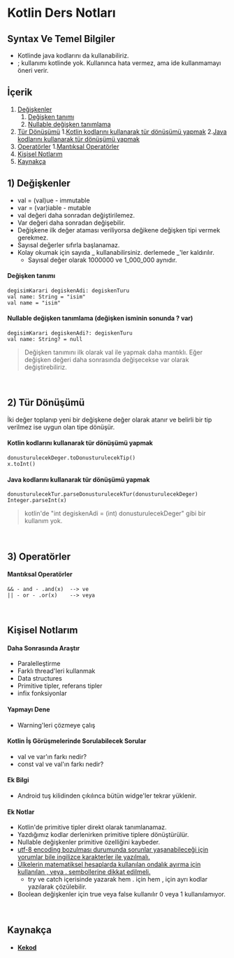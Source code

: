 # Kotlin Ders Notları 
## Syntax Ve Temel Bilgiler
+ Kotlinde java kodlarını da kullanabiliriz.
+ ; kullanımı kotlinde yok. Kullanınca hata vermez, ama ide kullanmamayı öneri verir.

## İçerik
1. [Değişkenler](#1-de%C4%9Fi%C5%9Fkenler)
	1. [Değişken tanımı](#de%C4%9Fi%C5%9Fken-tan%C4%B1m%C4%B1)
	2. [Nullable değişken tanımlama](#nullable-de%C4%9Fi%C5%9Fken-tan%C4%B1mlama-de%C4%9Fi%C5%9Fken-isminin-sonunda--var)
2. [Tür Dönüşümü](#2-t%C3%BCr-d%C3%B6n%C3%BC%C5%9F%C3%BCm%C3%BC)
	1.[Kotlin kodlarını kullanarak tür dönüşümü yapmak](#kotlin-kodlar%C4%B1n%C4%B1-kullanarak-t%C3%BCr-d%C3%B6n%C3%BC%C5%9F%C3%BCm%C3%BC-yapmak)
	2.[Java kodlarını kullanarak tür dönüşümü yapmak](#java-kodlar%C4%B1n%C4%B1-kullanarak-t%C3%BCr-d%C3%B6n%C3%BC%C5%9F%C3%BCm%C3%BC-yapmak)
3. [Operatörler](#3-operat%C3%B6rler)
	1.[Mantıksal Operatörler](#mant%C4%B1ksal-operat%C3%B6rler)
4. [Kişisel Notlarım](#ki%C5%9Fisel-notlar%C4%B1m)
5. [Kaynakça](#kaynak%C3%A7a)

## 1) Değişkenler

+ val = (val)ue - immutable
+ var = (var)iable - mutable
+ val değeri daha sonradan değiştirilemez.
+ Var değeri daha sonradan değişebilir.
+ Değişkene ilk değer ataması veriliyorsa değikene değişken tipi vermek gerekmez.
+ Sayısal değerler sıfırla başlanamaz.
+ Kolay okumak için sayıda _ kullanabilirsiniz. derlemede _'ler kaldırılır.
	+ Sayısal değer olarak 1000000 ve 1_000_000 aynıdır.

#### Değişken tanımı
	degisimKarari degiskenAdi: degiskenTuru
	val name: String = "isim"
	val name = "isim"
		
#### Nullable değişken tanımlama (değişken isminin sonunda ? var)
	degisimKarari degiskenAdi?: degiskenTuru
	val name: String? = null

> Değişken tanımını ilk olarak val ile yapmak daha mantıklı. Eğer değişken değeri daha sonrasında değişecekse var olarak değiştirebiliriz.

<br>

## 2) Tür Dönüşümü
İki değer toplanıp yeni bir değişkene değer olarak atanır ve belirli bir tip verilmez ise uygun olan tipe dönüşür.
	
#### Kotlin kodlarını kullanarak tür dönüşümü yapmak
	donusturulecekDeger.toDonusturulecekTip()
	x.toInt()
#### Java kodlarını kullanarak tür dönüşümü yapmak
	donusturulecekTur.parseDonusturulecekTur(donusturulecekDeger)
	Integer.parseInt(x)
> kotlin'de "int degiskenAdi = (int) donusturulecekDeger" gibi bir kullanım yok.

<br>

## 3) Operatörler
#### Mantıksal Operatörler
	&& - and - .and(x)	--> ve
	|| - or - .or(x)	--> veya

<br>

## Kişisel Notlarım
#### Daha Sonrasında Araştır
+ Paralelleştirme
+ Farklı thread'leri kullanmak
+ Data structures
+ Primitive tipler, referans tipler
+ infix fonksiyonlar
#### Yapmayı Dene
+ Warning'leri çözmeye çalış
#### Kotlin İş Görüşmelerinde Sorulabilecek Sorular
+ val ve var'ın farkı nedir?
+ const val ve val'ın farkı nedir?
#### Ek Bilgi
+ Android tuş kilidinden çıkılınca bütün widge'ler tekrar yüklenir.
#### Ek Notlar
+ Kotlin'de primitive tipler direkt olarak tanımlanamaz.
+ Yazdığımız kodlar derlenirken primitive tiplere dönüştürülür.
+ Nullable değişkenler primitive özelliğini kaybeder.
+ [utf-8 encoding bozulması durumunda sorunlar yaşanabileceği için yorumlar bile ingilizce karakterler ile yazılmalı.](https://www.youtube.com/watch?v=eYDZFqnOGC8&t=3226s)
+ [Ülkelerin matematiksel hesaplarda kullanılan ondalık ayırma için kullanılan , veya . sembollerine dikkat edilmeli.](https://youtu.be/eYDZFqnOGC8?t=4984)
	+ try ve catch içerisinde yazarak hem . için hem , için ayrı kodlar yazılarak çözülebilir.
+ Boolean değişkenler için true veya false kullanılır 0 veya 1 kullanılamıyor.

<br>

## Kaynakça
+ #### [Kekod](https://www.youtube.com/@KeKod)
